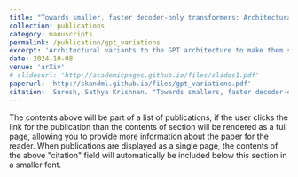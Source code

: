 ```yaml
---
title: "Towards smaller, faster decoder-only transformers: Architectural variants and their implications"
collection: publications
category: manuscripts
permalink: /publication/gpt_variations
excerpt: 'Architectural variants to the GPT architecture to make them smaller while maintaining similar performances as the original architecture'
date: 2024-10-08
venue: 'arXiv'
# slidesurl: 'http://academicpages.github.io/files/slides1.pdf'
paperurl: 'http://skandml.github.io/files/gpt_variations.pdf'
citation: 'Suresh, Sathya Krishnan. "Towards smallers, faster decoder-only transformers: Architectural variants and their implications." arXiv preprint arXiv:2404.14462 (2024).'
---
```


The contents above will be part of a list of publications, if the user clicks the link for the publication than the contents of section will be rendered as a full page, allowing you to provide more information about the paper for the reader. When publications are displayed as a single page, the contents of the above "citation" field will automatically be included below this section in a smaller font.